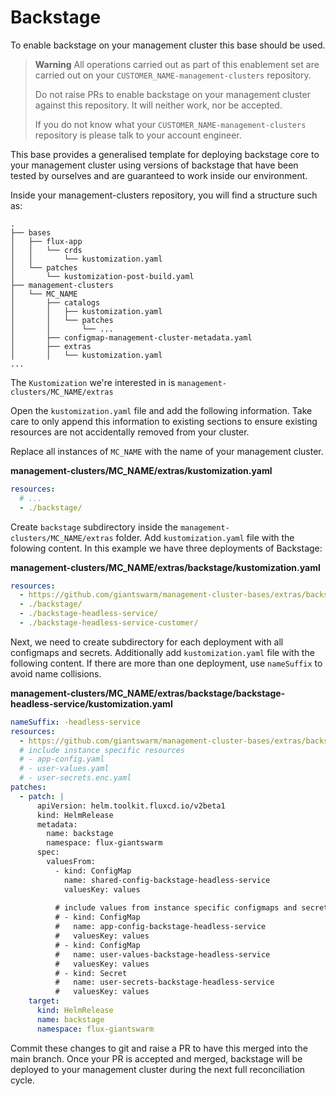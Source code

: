 # Backstage

To enable backstage on your management cluster
this base should be used.

> **Warning** All operations carried out as part of this enablement set are
> carried out on your `CUSTOMER_NAME-management-clusters` repository.
>
> Do not raise PRs to enable backstage on your management cluster against this
> repository. It will neither work, nor be accepted.
>
> If you do not know what your `CUSTOMER_NAME-management-clusters` repository is
> please talk to your account engineer.

This base provides a generalised template for deploying backstage core to your
management cluster using versions of backstage that have been tested by
ourselves and are guaranteed to work inside our environment.

Inside your management-clusters repository, you will find a structure such as:

```nohighlight
.
├── bases
│   ├── flux-app
│   │   └── crds
│   │       └── kustomization.yaml
│   └── patches
│       └── kustomization-post-build.yaml
├── management-clusters
│   └── MC_NAME
│       ├── catalogs
│       │   ├── kustomization.yaml
│       │   └── patches
│       │       └── ...
│       ├── configmap-management-cluster-metadata.yaml
│       ├── extras
│       │   └── kustomization.yaml
...
```

The `Kustomization` we're interested in is `management-clusters/MC_NAME/extras`

Open the `kustomization.yaml` file and add the following information. Take care
to only append this information to existing sections to ensure existing resources
are not accidentally removed from your cluster.

Replace all instances of `MC_NAME` with the name of your management cluster.

**management-clusters/MC_NAME/extras/kustomization.yaml**
```yaml
resources:
  # ...
  - ./backstage/
```

Create `backstage` subdirectory inside the `management-clusters/MC_NAME/extras` folder. Add `kustomization.yaml` file with the folowing content. In this example we have three deployments of Backstage:

**management-clusters/MC_NAME/extras/backstage/kustomization.yaml**
```yaml
resources:
  - https://github.com/giantswarm/management-cluster-bases/extras/backstage/base?ref=main
  - ./backstage/
  - ./backstage-headless-service/
  - ./backstage-headless-service-customer/
```

Next, we need to create subdirectory for each deployment with all configmaps and secrets. Additionally add `kustomization.yaml` file with the following content. If there are more than one deployment, use `nameSuffix` to avoid name collisions.

**management-clusters/MC_NAME/extras/backstage/backstage-headless-service/kustomization.yaml**
```yaml
nameSuffix: -headless-service
resources:
  - https://github.com/giantswarm/management-cluster-bases/extras/backstage/main?ref=main
  # include instance specific resources
  # - app-config.yaml
  # - user-values.yaml
  # - user-secrets.enc.yaml
patches:
  - patch: |
      apiVersion: helm.toolkit.fluxcd.io/v2beta1
      kind: HelmRelease
      metadata:
        name: backstage
        namespace: flux-giantswarm
      spec:
        valuesFrom:
          - kind: ConfigMap
            name: shared-config-backstage-headless-service
            valuesKey: values
          
          # include values from instance specific configmaps and secrets
          # - kind: ConfigMap
          #   name: app-config-backstage-headless-service
          #   valuesKey: values
          # - kind: ConfigMap
          #   name: user-values-backstage-headless-service
          #   valuesKey: values
          # - kind: Secret
          #   name: user-secrets-backstage-headless-service
          #   valuesKey: values
    target:
      kind: HelmRelease
      name: backstage
      namespace: flux-giantswarm
```

Commit these changes to git and raise a PR to have this merged into the main branch. Once your PR is accepted and merged, backstage will be deployed to your management cluster during the next full reconciliation cycle.
